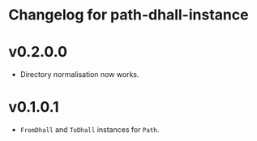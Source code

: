 # Changelog for path-dhall-instance

# v0.2.0.0

* Directory normalisation now works.

# v0.1.0.1

* `FromDhall` and `ToDhall` instances for `Path`.
